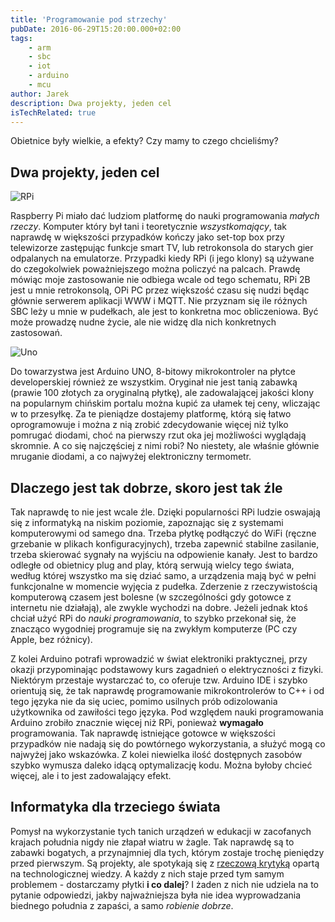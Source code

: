 ```yaml
---
title: 'Programowanie pod strzechy'
pubDate: 2016-06-29T15:20:00.000+02:00
tags:
    - arm
    - sbc
    - iot
    - arduino
    - mcu
author: Jarek
description: Dwa projekty, jeden cel
isTechRelated: true
---
```


Obietnice były wielkie, a efekty? Czy mamy to czego chcieliśmy?

## Dwa projekty, jeden cel

![RPi](https://3.bp.blogspot.com/-Wgc6I_jd5zQ/V3O3zCXl8QI/AAAAAAAAEnM/lZC1BTsO_1cttX2F5Y1HbmkmhbvyPxOwQCKgB/s800/Raspberry_Pi_2.jpg)

Raspberry Pi miało dać ludziom platformę do nauki programowania _małych rzeczy_. Komputer który był tani i teoretycznie _wszystkomający_, tak naprawdę w większości przypadków kończy jako set-top box przy telewizorze zastępując funkcje smart TV, lub retrokonsola do starych gier odpalanych na emulatorze. Przypadki kiedy RPi (i jego klony) są używane do czegokolwiek poważniejszego można policzyć na palcach. Prawdę mówiąc moje zastosowanie nie odbiega wcale od tego schematu, RPi 2B jest u mnie retrokonsolą, OPi PC przez większość czasu się nudzi będąc głównie serwerem aplikacji WWW i MQTT. Nie przyznam się ile różnych SBC leży u mnie w pudełkach, ale jest to konkretna moc obliczeniowa. Być może prowadzę nudne życie, ale nie widzę dla nich konkretnych zastosowań.

![Uno](https://4.bp.blogspot.com/-jnQ0PZ19-Lo/V3O3s2GdSzI/AAAAAAAAEnM/IBOBytaQGQIjN-Dj3Qa-_DOs9B6SMAC3gCKgB/s800/Arduino_Uno_-_R3.jpg)

Do towarzystwa jest Arduino UNO, 8-bitowy mikrokontroler na płytce developerskiej również ze wszystkim. Oryginał nie jest tanią zabawką (prawie 100 złotych za oryginalną płytkę), ale zadowalającej jakości klony na popularnym chińskim portalu można kupić za ułamek tej ceny, wliczając w to przesyłkę. Za te pieniądze dostajemy platformę, którą się łatwo oprogramowuje i można z nią zrobić zdecydowanie więcej niż tylko pomrugać diodami, choć na pierwszy rzut oka jej możliwości wyglądają skromnie. A co się najczęściej z nimi robi? No niestety, ale właśnie głównie mruganie diodami, a co najwyżej elektroniczny termometr.

## Dlaczego jest tak dobrze, skoro jest tak źle

Tak naprawdę to nie jest wcale źle. Dzięki popularności RPi ludzie oswajają się z informatyką na niskim poziomie, zapoznając się z systemami komputerowymi od samego dna. Trzeba płytkę podłączyć do WiFi (ręczne grzebanie w plikach konfiguracyjnych), trzeba zapewnić stabilne zasilanie, trzeba skierować sygnały na wyjściu na odpowienie kanały. Jest to bardzo odległe od obietnicy plug and play, którą serwują wielcy tego świata, według której wszystko ma się dziać samo, a urządzenia mają być w pełni funkcjonalne w momencie wyjęcia z pudełka. Zderzenie z rzeczywistością komputerową czasem jest bolesne (w szczególności gdy gotowce z internetu nie działają), ale zwykle wychodzi na dobre. Jeżeli jednak ktoś chciał użyć RPi do _nauki programowania_, to szybko przekonał się, że znacząco wygodniej programuje się na zwykłym komputerze (PC czy Apple, bez różnicy).

Z kolei Arduino potrafi wprowadzić w świat elektroniki praktycznej, przy okazji przypominając podstawowy kurs zagadnień o elektryczności z fizyki. Niektórym przestaje wystarczać to, co oferuje tzw. Arduino IDE i szybko orientują się, że tak naprawdę programowanie mikrokontrolerów to C++ i od tego języka nie da się uciec, pomimo usilnych prób odizolowania użytkownika od zawiłości tego języka. Pod względem nauki programowania Arduino zrobiło znacznie więcej niż RPi, ponieważ **wymagało** programowania. Tak naprawdę istniejące gotowce w większości przypadków nie nadają się do powtórnego wykorzystania, a służyć mogą co najwyżej jako wskazówka. Z kolei niewielka ilość dostępnych zasobów szybko wymusza daleko idącą optymalizację kodu. Można byłoby chcieć więcej, ale i to jest zadowalający efekt.

## Informatyka dla trzeciego świata

Pomysł na wykorzystanie tych tanich urządzeń w edukacji w zacofanych krajach południa nigdy nie złapał wiatru w żagle. Tak naprawdę są to zabawki bogatych, a przynajmniej dla tych, którym zostaje trochę pieniędzy przed pierwszym. Są projekty, ale spotykają się z [rzeczową krytyką](https://hackaday.com/2016/05/16/one-dollar-board-targets-students/) opartą na technologicznej wiedzy. A każdy z nich staje przed tym samym problemem - dostarczamy płytki **i co dalej**? I żaden z nich nie udziela na to pytanie odpowiedzi, jakby najważniejsza była nie idea wyprowadzania biednego południa z zapaści, a samo _robienie dobrze_.
